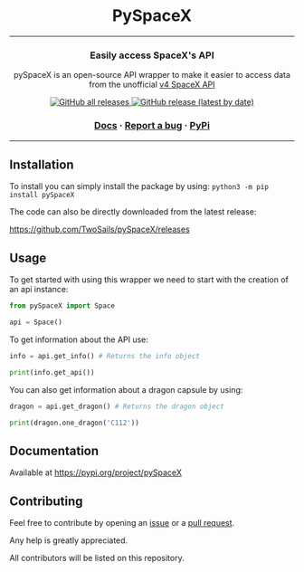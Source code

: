 <h1 align="center">
    PySpaceX
</h1>
<hr>
<h3 align="center">
  Easily access SpaceX's API
</h3>
<p align="center">
  pySpaceX is an open-source API wrapper to make it easier to access data from the unofficial <a href="https://github.com/r-spacex/SpaceX-API">v4 SpaceX API</a> 
</p>

<p align="center">
  <a href="https://pypi.org/project/pySpaceX/">
    <img alt="GitHub all releases" src="https://pepy.tech/badge/pyspacex">
  </a>
  <a href="https://github.com/TwoSails/pySpaceX/releases">
    <img alt="GitHub release (latest by date)" src="https://img.shields.io/github/v/release/TwoSails/pySpaceX">
  </a>
</p>

<h3 align="center">
  <a href="https://pySpaceX.readthedocs.org">Docs</a>
  <span> · </span>
  <a href="https://github.com/TwoSails/pySpaceX/issues">Report a bug</a>
  <span> · </span>
  <a href="https://pypi.org/project/pySpaceX/">PyPi</a>
</h3>

<hr>

## Installation

To install you can simply install the package by using:
`python3 -m pip install pySpaceX`

The code can also be directly downloaded from the latest release:

https://github.com/TwoSails/pySpaceX/releases 

## Usage
To get started with using this wrapper we need to start with the creation of an api instance:
```python
from pySpaceX import Space

api = Space()
```

To get information about the API use:
```python
info = api.get_info() # Returns the info object

print(info.get_api())
```
You can also get information about a dragon capsule by using:
```python
dragon = api.get_dragon() # Returns the dragon object

print(dragon.one_dragon('C112'))
```

## Documentation
Available at https://pypi.org/project/pySpaceX

## Contributing
Feel free to contribute by opening an [issue](https://github.com/TwoSails/pySpaceX/issues) or a [pull request](https://github.com/TwoSails/pySpaceX/pulls).

Any help is greatly appreciated.

All contributors will be listed on this repository.
